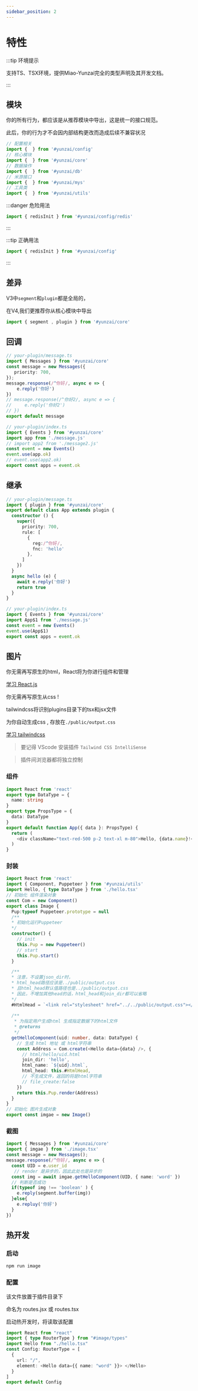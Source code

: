 ```yaml
---
sidebar_position: 2
---
```


# 特性


:::tip 环境提示

支持TS、TSX环境，提供Miao-Yunzai完全的类型声明及其开发文档。

:::

## 模块

你的所有行为，都应该是从推荐模块中导出，这是统一的接口规范。

此后，你的行为才不会因内部结构更改而造成后续不兼容状况

```ts
// 配置相关
import {  } from '#yunzai/config'
// 核心模块
import {  } from '#yunzai/core'
// 数据操作
import {  } from '#yunzai/db'
// 米游接口
import {  } from '#yunzai/mys'
// 工具类
import {  } from '#yunzai/utils'
```

:::danger 危险用法

```ts
import { redisInit } from '#yunzai/config/redis'
```

:::

:::tip 正确用法

```ts
import { redisInit } from '#yunzai/config'
```

:::

## 差异

V3中`segment`和`plugin`都是全局的，

在V4,我们更推荐你从核心模块中导出

```ts
import { segment , plugin } from '#yunzai/core'
```


## 回调

```ts
// your-plugin/message.ts
import { Messages } from '#yunzai/core'
const message = new Messages({
   priority: 700,
});
message.response(/^你好/, async e => {
    e.reply('你好')
})
// message.response(/^你好2/, async e => {
//     e.reply('你好2')
// })
export default message
```

```ts
// your-plugin/index.ts
import { Events } from '#yunzai/core'
import app from './message.js'
// import app2 from './message2.js'
const event = new Events()
event.use(app.ok)
// event.use(app2.ok)
export const apps = event.ok
```

## 继承

```ts
// your-plugin/message.ts
import { plugin } from '#yunzai/core'
export default class App extends plugin {
  constructor () {
    super({
      priority: 700,
      rule: [
        {
          reg:/^你好/,
          fnc: 'hello'
        },
      ]
    })
  }
  async hello (e) {
    await e.reply('你好')
    return true
  }
}
```

```ts
// your-plugin/index.ts
import { Events } from '#yunzai/core'
import App$1 from './message.js'
const event = new Events()
event.use(App$1)
export const apps = event.ok
```

##  图片

你无需再写原生的html，React将为你进行组件和管理

[学习 React.js](https://react.docschina.org/)

你无需再写原生从css !

tailwindcss将识别plugins目录下的tsx和jsx文件

为你自动生成css , 存放在`./public/output.css`

[学习 tailwindcss](https://www.tailwindcss.cn/)

> 要记得 VScode 安装插件 `Tailwind CSS IntelliSense`

> 插件间浏览器都将独立控制

### 组件

```ts
import React from 'react'
export type DataType = {
  name: string
}
export type PropsType = {
  data: DataType
}
export default function App({ data }: PropsType) {
  return (
    <div className="text-red-500 p-2 text-xl m-80">Hello, {data.name}!</div>
  )
}
```

### 封装

```ts
import React from 'react'
import { Component, Puppeteer } from '#yunzai/utils'
import Hello, { type DataType } from './hello.tsx'
// 初始化 组件渲染对象
const Com = new Component()
export class Image {
  Pup:typeof Puppeteer.prototype = null 
  /**
  * 初始化运行Puppeteer
  */
  constructor() {
    // init
    this.Pup = new Puppeteer()
    // start
    this.Pup.start()
  }

  /**
  * 注意，不设置json_dir时，
  * html_head路径应该是../public/output.css
  * 且html_head默认值路径也是../public/output.css
  * 因此，不增加其他head的话，html_head和join_dir都可以省略
  */
  #HtmlHead = `<link rel="stylesheet" href="../../public/output.css"></link>`
  
  /**
   * 为指定用户生成html 生成指定数据下的html文件
   * @returns
   */
  getHelloComponent(uid: number, data: DataType) {
    // 生成 html 地址 或 html字符串
    const Address = Com.create(<Hello data={data} />, {
      // html/hello/uid.html
      join_dir: 'hello',
      html_name: `${uid}.html`,
      html_head: this.#HtmlHead,
      // 不生成文件，返回的将是html字符串
      // file_create:false
    })
    return this.Pup.render(Address)
  }
}
// 初始化 图片生成对象
export const imgae = new Image()
```
### 截图

```ts
import { Messages } from '#yunzai/core'
import { imgae } from './image.tsx'
const message = new Messages();
message.response(/^你好/, async e => {
  const UID = e.user_id
   // render 是异步的，因此此处也是异步的
  const img = await imgae.getHelloComponent(UID, { name: 'word' })
  // 判断是否成功
  if(typeof img !== 'boolean' ) {
    e.reply(segment.buffer(img))
  }else{
    e.repluy('你好')
  }
})
```

##  热开发

### 启动

```sh
npm run image
```

### 配置

该文件放置于插件目录下

命名为 routes.jsx 或 routes.tsx

启动热开发时，将读取该配置

```ts
import React from "react"
import { type RouterType } from "#image/types"
import Hello from "./hello.tsx"
const Config: RouterType = [
  {
    url: "/",
    element: <Hello data={{ name: "word" }}> </Hello>
  }
]
export default Config
```